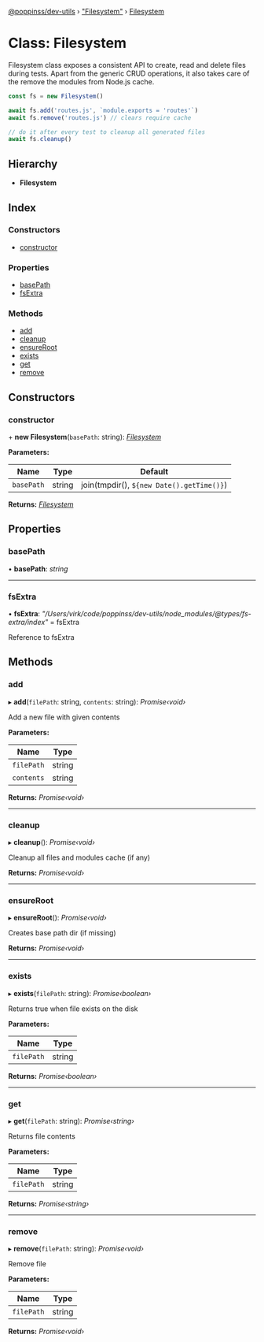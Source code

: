 [@poppinss/dev-utils](../README.md) › ["Filesystem"](../modules/_filesystem_.md) › [Filesystem](_filesystem_.filesystem.md)

# Class: Filesystem

Filesystem class exposes a consistent API to create, read and delete
files during tests. Apart from the generic CRUD operations, it
also takes care of the remove the modules from Node.js cache.

```js
const fs = new Filesystem()

await fs.add('routes.js', `module.exports = 'routes'`)
await fs.remove('routes.js') // clears require cache

// do it after every test to cleanup all generated files
await fs.cleanup()
```

## Hierarchy

* **Filesystem**

## Index

### Constructors

* [constructor](_filesystem_.filesystem.md#constructor)

### Properties

* [basePath](_filesystem_.filesystem.md#basepath)
* [fsExtra](_filesystem_.filesystem.md#fsextra)

### Methods

* [add](_filesystem_.filesystem.md#add)
* [cleanup](_filesystem_.filesystem.md#cleanup)
* [ensureRoot](_filesystem_.filesystem.md#ensureroot)
* [exists](_filesystem_.filesystem.md#exists)
* [get](_filesystem_.filesystem.md#get)
* [remove](_filesystem_.filesystem.md#remove)

## Constructors

###  constructor

\+ **new Filesystem**(`basePath`: string): *[Filesystem](_filesystem_.filesystem.md)*

**Parameters:**

Name | Type | Default |
------ | ------ | ------ |
`basePath` | string |  join(tmpdir(), `${new Date().getTime()}`) |

**Returns:** *[Filesystem](_filesystem_.filesystem.md)*

## Properties

###  basePath

• **basePath**: *string*

___

###  fsExtra

• **fsExtra**: *"/Users/virk/code/poppinss/dev-utils/node_modules/@types/fs-extra/index"* =  fsExtra

Reference to fsExtra

## Methods

###  add

▸ **add**(`filePath`: string, `contents`: string): *Promise‹void›*

Add a new file with given contents

**Parameters:**

Name | Type |
------ | ------ |
`filePath` | string |
`contents` | string |

**Returns:** *Promise‹void›*

___

###  cleanup

▸ **cleanup**(): *Promise‹void›*

Cleanup all files and modules cache (if any)

**Returns:** *Promise‹void›*

___

###  ensureRoot

▸ **ensureRoot**(): *Promise‹void›*

Creates base path dir (if missing)

**Returns:** *Promise‹void›*

___

###  exists

▸ **exists**(`filePath`: string): *Promise‹boolean›*

Returns true when file exists on the disk

**Parameters:**

Name | Type |
------ | ------ |
`filePath` | string |

**Returns:** *Promise‹boolean›*

___

###  get

▸ **get**(`filePath`: string): *Promise‹string›*

Returns file contents

**Parameters:**

Name | Type |
------ | ------ |
`filePath` | string |

**Returns:** *Promise‹string›*

___

###  remove

▸ **remove**(`filePath`: string): *Promise‹void›*

Remove file

**Parameters:**

Name | Type |
------ | ------ |
`filePath` | string |

**Returns:** *Promise‹void›*
